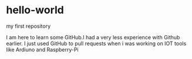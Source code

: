 # hello-world
my first repository

I am here to learn some GitHub.I had a very less experience with Github earlier. 
I just used GitHub to pull requests when i was working on IOT tools like Ardiuno and Raspberry-Pi
